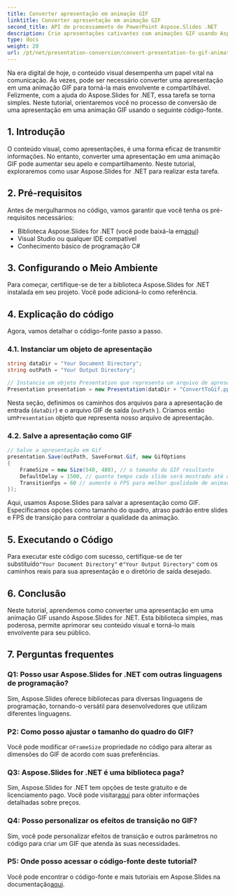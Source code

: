 ```yaml
---
title: Converter apresentação em animação GIF
linktitle: Converter apresentação em animação GIF
second_title: API de processamento de PowerPoint Aspose.Slides .NET
description: Crie apresentações cativantes com animações GIF usando Aspose.Slides for .NET. Transforme slides estáticos em experiências visuais dinâmicas.
type: docs
weight: 20
url: /pt/net/presentation-conversion/convert-presentation-to-gif-animation/
---
```


Na era digital de hoje, o conteúdo visual desempenha um papel vital na comunicação. Às vezes, pode ser necessário converter uma apresentação em uma animação GIF para torná-la mais envolvente e compartilhável. Felizmente, com a ajuda do Aspose.Slides for .NET, essa tarefa se torna simples. Neste tutorial, orientaremos você no processo de conversão de uma apresentação em uma animação GIF usando o seguinte código-fonte.

## 1. Introdução

O conteúdo visual, como apresentações, é uma forma eficaz de transmitir informações. No entanto, converter uma apresentação em uma animação GIF pode aumentar seu apelo e compartilhamento. Neste tutorial, exploraremos como usar Aspose.Slides for .NET para realizar esta tarefa.

## 2. Pré-requisitos

Antes de mergulharmos no código, vamos garantir que você tenha os pré-requisitos necessários:

-  Biblioteca Aspose.Slides for .NET (você pode baixá-la em[aqui](https://releases.aspose.com/slides/net/))
- Visual Studio ou qualquer IDE compatível
- Conhecimento básico de programação C#

## 3. Configurando o Meio Ambiente

Para começar, certifique-se de ter a biblioteca Aspose.Slides for .NET instalada em seu projeto. Você pode adicioná-lo como referência.

## 4. Explicação do código

Agora, vamos detalhar o código-fonte passo a passo.

### 4.1. Instanciar um objeto de apresentação

```csharp
string dataDir = "Your Document Directory";
string outPath = "Your Output Directory";

// Instancie um objeto Presentation que representa um arquivo de apresentação
Presentation presentation = new Presentation(dataDir + "ConvertToGif.pptx");
```

Nesta seção, definimos os caminhos dos arquivos para a apresentação de entrada (`dataDir`) e o arquivo GIF de saída (`outPath` ). Criamos então um`Presentation` objeto que representa nosso arquivo de apresentação.

### 4.2. Salve a apresentação como GIF

```csharp
// Salve a apresentação em Gif
presentation.Save(outPath, SaveFormat.Gif, new GifOptions
{
    FrameSize = new Size(540, 480), // o tamanho do GIF resultante
    DefaultDelay = 1500, // quanto tempo cada slide será mostrado até que seja alterado para o próximo
    TransitionFps = 60 // aumente o FPS para melhor qualidade de animação de transição
});
```

Aqui, usamos Aspose.Slides para salvar a apresentação como GIF. Especificamos opções como tamanho do quadro, atraso padrão entre slides e FPS de transição para controlar a qualidade da animação.

## 5. Executando o Código

 Para executar este código com sucesso, certifique-se de ter substituído`"Your Document Directory"` e`"Your Output Directory"` com os caminhos reais para sua apresentação e o diretório de saída desejado.

## 6. Conclusão

Neste tutorial, aprendemos como converter uma apresentação em uma animação GIF usando Aspose.Slides for .NET. Esta biblioteca simples, mas poderosa, permite aprimorar seu conteúdo visual e torná-lo mais envolvente para seu público.

## 7. Perguntas frequentes

### Q1: Posso usar Aspose.Slides for .NET com outras linguagens de programação?
Sim, Aspose.Slides oferece bibliotecas para diversas linguagens de programação, tornando-o versátil para desenvolvedores que utilizam diferentes linguagens.

### P2: Como posso ajustar o tamanho do quadro do GIF?
 Você pode modificar o`FrameSize` propriedade no código para alterar as dimensões do GIF de acordo com suas preferências.

### Q3: Aspose.Slides for .NET é uma biblioteca paga?
 Sim, Aspose.Slides for .NET tem opções de teste gratuito e de licenciamento pago. Você pode visitar[aqui](https://reference.aspose.com/slides/net/) para obter informações detalhadas sobre preços.

### Q4: Posso personalizar os efeitos de transição no GIF?
Sim, você pode personalizar efeitos de transição e outros parâmetros no código para criar um GIF que atenda às suas necessidades.

### P5: Onde posso acessar o código-fonte deste tutorial?
 Você pode encontrar o código-fonte e mais tutoriais em Aspose.Slides na documentação[aqui](https://reference.aspose.com/slides/net/).